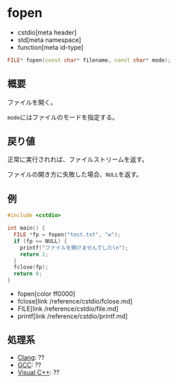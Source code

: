 # fopen
* cstdio[meta header]
* std[meta namespace]
* function[meta id-type]

```cpp
FILE* fopen(const char* filename, const char* mode);
```

## 概要
ファイルを開く。

`mode`にはファイルのモードを指定する。

## 戻り値
正常に実行されれば、ファイルストリームを返す。

ファイルの開き方に失敗した場合、`NULL`を返す。

## 例
```cpp example
#include <cstdio>

int main() {
  FILE *fp = fopen("test.txt", "w");
  if (fp == NULL) {
    printf("ファイルを開けませんでした\n");
    return 1;
  }
  fclose(fp);
  return 0;
}
```
* fopen[color ff0000]
* fclose[link /reference/cstdio/fclose.md]
* FILE[link /reference/cstdio/file.md]
* printf[link /reference/cstdio/printf.md]

## 処理系
- [Clang](/implementation.md#clang): ??
- [GCC](/implementation.md#gcc): ??
- [Visual C++](/implementation.md#visual_cpp): ??
